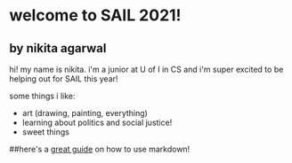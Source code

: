 # welcome to SAIL 2021!
## by nikita agarwal

hi! my name is nikita. i'm a junior at U of I in CS and i'm super excited to be helping out for SAIL this year!

some things i like:
- art (drawing, painting, everything)
- learning about politics and social justice!
- sweet things

##here's a [great guide](https://guides.github.com/features/mastering-markdown/) on how to use markdown!
